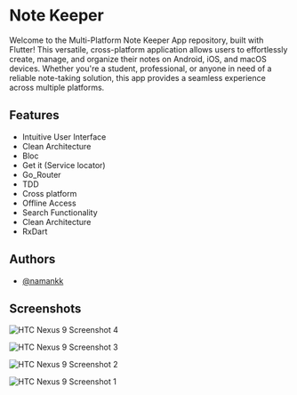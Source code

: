 
# Note Keeper

Welcome to the Multi-Platform Note Keeper App repository, built with Flutter! This versatile, cross-platform application allows users to effortlessly create, manage, and organize their notes on Android, iOS, and macOS devices. Whether you're a student, professional, or anyone in need of a reliable note-taking solution, this app provides a seamless experience across multiple platforms.

## Features

- Intuitive User Interface
- Clean Architecture
- Bloc
- Get it (Service locator)
- Go_Router
- TDD
- Cross platform
- Offline Access
- Search Functionality
- Clean Architecture
- RxDart



## Authors

- [@namankk](https://github.com/namankk)


## Screenshots

![HTC Nexus 9 Screenshot 4](https://github.com/namankk/note_keeper_flutter_app/assets/42471501/702deeb8-841c-4a7e-9811-35015fa572a4)


![HTC Nexus 9 Screenshot 3](https://github.com/namankk/note_keeper_flutter_app/assets/42471501/a81b2950-84e7-4e0f-9a82-cf0ba3472c66)

![HTC Nexus 9 Screenshot 2](https://github.com/namankk/note_keeper_flutter_app/assets/42471501/8c44b360-ce40-4b95-857c-2d0ec34871fe)


![HTC Nexus 9 Screenshot 1](https://github.com/namankk/note_keeper_flutter_app/assets/42471501/e4b6076f-3a4c-431a-be50-b1779314dc4a)

